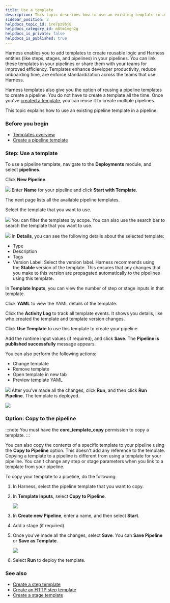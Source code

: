 ```yaml
---
title: Use a template
description: This topic describes how to use an existing template in a pipeline.
sidebar_position: 3
helpdocs_topic_id: 1re7pz9bj8
helpdocs_category_id: m8tm1mgn2g
helpdocs_is_private: false
helpdocs_is_published: true
---
```


Harness enables you to add templates to create reusable logic and Harness entities (like steps, stages, and pipelines) in your pipelines. You can link these templates in your pipelines or share them with your teams for improved efficiency. Templates enhance developer productivity, reduce onboarding time, are enforce standardization across the teams that use Harness.

Harness templates also give you the option of reusing a pipeline templates to create a pipeline. You do not have to create a template all the time. Once you've [created a template](create-pipeline-template.md), you can reuse it to create multiple pipelines.

This topic explains how to use an existing pipeline template in a pipeline.

### Before you begin

* [Templates overview](template.md)
* [Create a pipeline template](create-pipeline-template.md)

### Step: Use a template

To use a pipeline template, navigate to the **Deployments** module, and select **pipelines**.

Click **New Pipeline**.

![](./static/use-a-template-41.png)
Enter **Name** for your pipeline and click **Start with Template**.

The next page lists all the available pipeline templates.

Select the template that you want to use.

![](./static/use-a-template-42.png)
You can filter the templates by scope. You can also use the search bar to search the template that you want to use.

![](./static/use-a-template-43.png)
In **Details**, you can see the following details about the selected template:

* Type
* Description
* Tags
* Version Label: Select the version label. Harness recommends using the **Stable** version of the template. This ensures that any changes that you make to this version are propagated automatically to the pipelines using this template.

In **Template Inputs**, you can view the number of step or stage inputs in that template.

Click **YAML** to view the YAML details of the template.

Click the **Activity Log** to track all template events. It shows you details, like who created the template and template version changes.

Click **Use Template** to use this template to create your pipeline.

Add the runtime input values (if required), and click **Save**. The **Pipeline is published successfully** message appears.

You can also perform the following actions:

* Change template
* Remove template
* Open template in new tab
* Preview template YAML

![](./static/use-a-template-44.png)
After you've made all the changes, click **Run**, and then click **Run Pipeline**. The template is deployed.

![](./static/use-a-template-45.png)

### Option: Copy to the pipeline

:::note
You must have the **core_template_copy** permission to copy a template. 
:::

You can also copy the contents of a specific template to your pipeline using the **Copy to Pipeline** option. This doesn't add any reference to the template. Copying a template to a pipeline is different from using a template for your pipeline. You can't change any step or stage parameters when you link to a template from your pipeline.

To copy your template to a pipeline, do the following:

1. In Harness, select the pipeline template that you want to copy.

2. In **Template Inputs**, select **Copy to Pipeline**.

   ![](./static/use-a-template-46.png)

3. In **Create new Pipeline**, enter a name, and then select **Start**.

4. Add a stage (if required).

5. Once you've made all the changes, select **Save**. You can **Save Pipeline** or **Save as Template**.

   ![](./static/use-a-template-47.png)

6. Select **Run** to deploy the template.

### See also

* [Create a step template](run-step-template-quickstart.md)
* [Create an HTTP step template](harness-template-library.md)
* [Create a stage template](add-a-stage-template.md)
